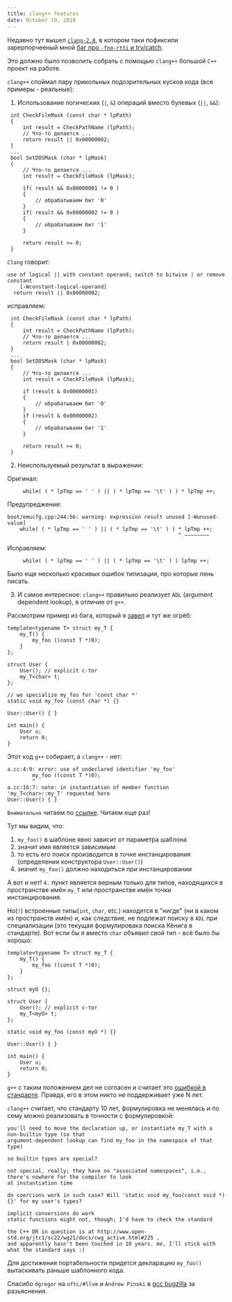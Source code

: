 ```yaml
---
title: clang++ features
date: October 19, 2010
---
```


Недавно тут вышел [`clang-2.8`](http://llvm.org/releases/2.8/docs/ReleaseNotes.html),
в котором таки пофиксили зарерпорчееный мной
[баг про `-fno-rtti` и try/catch](http://llvm.org/bugs/show_bug.cgi?id=6974).

Это должно было позволить собрать с помощью `clang++` большой `C++` проект на работе.

`clang++` споймал пару прикольных подозрительных кусков кода (все примеры - реальные):

1. Использование логических (`|`, `&`) операций вместо булевых (`||`, `&&`):


~~~~ { .cpp }
 int CheckFileMask (const char * lpPath)
 {
     int result = CheckPathName (lpPath);
     // Что-то делается ...
     return result || 0x00000002;
 }
 ...
 bool SetDOSMask (char * lpMask)
 {
     // Что-то делается ...
     int result = CheckFileMask (lpMask);

     if( result && 0x00000001 != 0 )
     {
         // обрабатываем бит '0'
     }
     if( result && 0x00000002 != 0 )
     {
         // обрабатываем бит '1'
     }

     return result >= 0;
 }
~~~~

`Clang` говорит:

    use of logical || with constant operand; switch to bitwise | or remove constant
        [-Wconstant-logical-operand]
      return result || 0x00000002;

исправляем:

~~~~ { .cpp }
 int CheckFileMask (const char * lpPath)
 {
     int result = CheckPathName (lpPath);
     // Что-то делается ...
     return result | 0x00000002;
 }
 ...
 bool SetDOSMask (char * lpMask)
 {
     // Что-то делается ...
     int result = CheckFileMask (lpMask);

     if (result & 0x00000001)
     {
         // обрабатываем бит '0'
     }
     if (result & 0x00000002)
     {
         // обрабатываем бит '1'
     }

     return result >= 0;
 }
~~~~

2. Неиспользуемый результат в выражении:

Оригинал:

~~~~ { .cpp }
     while( ( * lpTmp == ' ' ) || ( * lpTmp == '\t' ) ) * lpTmp ++;
~~~~

Предупреджение:

    boot/emucfg.cpp:244:56: warning: expression result unused [-Wunused-value]
        while( ( * lpTmp == ' ' ) || ( * lpTmp == '\t' ) ) * lpTmp ++;
                                                           ^ ~~~~~~~~
Исправляем:

~~~~ { .cpp }
     while( ( * lpTmp == ' ' ) || ( * lpTmp == '\t' ) ) lpTmp ++;
~~~~

Было еще несколько красивых ошибок типизации, про которые лень писать.

3. И самое интересное: `clang++` правильно реализует `ADL` (argument dependent lookup),
   в отличие от `g++`.

Рассмотрим пример из бага, который я [завел](http://gcc.gnu.org/bugzilla/show_bug.cgi?id=46075)
и тут же огрёб:

~~~~ { .cpp }
template<typename T> struct my_T {
    my_T() {
        my_foo ((const T *)0);
    }
};

struct User {
    User(); // explicit c-tor
    my_T<char> t;
};

// we specialize my_foo for 'const char *'
static void my_foo (const char *) {}

User::User() { }

int main() {
    User u;
    return 0;
}

~~~~

Этот код `g++` собирает, а `clang++` - нет:

    a.cc:4:9: error: use of undeclared identifier 'my_foo'
            my_foo ((const T *)0);
            ^
    a.cc:16:7: note: in instantiation of member function 'my_T<char>::my_T' requested here
    User::User() { }

`Внимательно` читаем по [ссылке](http://blog.llvm.org/2009/12/dreaded-two-phase-name-lookup.html).
Читаем еще раз!

Тут мы видим, что:

1. `my_foo()` в шаблоне явно зависит от параметра шаблона
2. значит имя является зависимым
3. то есть его поиск производится в точке инстанцирования (определении конструктора `User::User()`)
4. значит `my_foo()` должно находиться при инстанцировании

А вот и нет! `4.` пункт является верным только для типов, находящихся в пространстве имён `my_T` или пространстве
имён точки инстанцирования.

Но(`!`) встроенные типы(`int`, `char`, etc.) находятся в "нигде" (ни в каком из пространств имён)
и, как следствие, не подлежат поиску в `ADL` при специализации (это текущая формулировака поиска Кёнига
в стандарте). Вот если бы я вместо `char` объявил свой тип - всё было бы хорошо:

~~~~ { .cpp }
template<typename T> struct my_T {
    my_T() {
        my_foo ((const T *)0);
    }
};

struct myO {};

struct User {
    User(); // explicit c-tor
    my_T<myO> t;
};

static void my_foo (const myO *) {}

User::User() { }

int main() {
    User u;
    return 0;
}
~~~~

`g++` с таким положением дел не согласен и считает это
[ошибкой в стандарте](http://www.open-std.org/JTC1/SC22/WG21/docs/cwg_active.html#225).
Правда, его в этом никто не поддерживает уже N лет.

`clang++` считает, что стандарту 10 лет, формулировка не менялась и по сему можно реализовать
в точности с формулировкой:

    you'll need to move the declaration up, or instantiate my_T with a non-builtin type (so that 
    argument-dependent lookup can find my_foo in the namespace of that type)

    so builtin types are special?

    not special, really; they have no "associated namespaces", i.e., there's nowhere for the compiler to look 
    at instantiation time

    do coercions work in such case? Will 'static void my_foo(const void *) {}' for my user's types?

    implicit conversions do work
    static functions might not, though; I'd have to check the standard

    the C++ DR in question is at http://www.open-std.org/jtc1/sc22/wg21/docs/cwg_active.html#225 ,
    and apparently hasn't been touched in 10 years. me, I'll stick with what the standard says :)

Для достижения портабельности придется декларацию `my_foo()` вытаскивать раньше шаблонного кода.

Спасибо `dgregor` на `oftc/#llvm` и `Andrew Pinski` в
[gcc bugzilla](http://gcc.gnu.org/bugzilla/show_bug.cgi?id=46075) за разьяснения.
